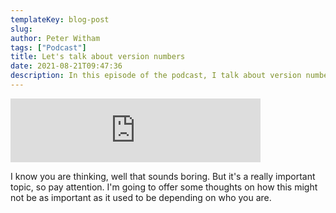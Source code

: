 ```yaml
---
templateKey: blog-post
slug: 
author: Peter Witham
tags: ["Podcast"]
title: Let's talk about version numbers
date: 2021-08-21T09:47:36
description: In this episode of the podcast, I talk about version numbers and how developer and user view points differ.
---
```


<iframe src="https://anchor.fm/compileswift/embed/episodes/Lets-talk-about-version-numbers-e164q91" height="102px" width="400px" frameborder="0" scrolling="no"></iframe>

I know you are thinking, well that sounds boring. But it's a really important topic, so pay attention. I'm going to offer some thoughts on how this might not be as important as it used to be depending on who you are.